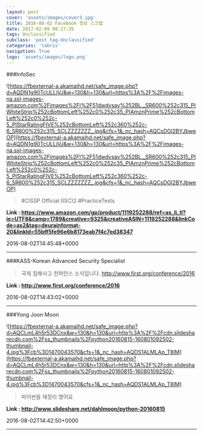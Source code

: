```yaml
---
layout: post
cover: 'assets/images/cover3.jpg'
title: 2016-08-02 Facebook 정보 스크랩
date: 2017-02-09 08:17:35
tags: Unclassified
subclass: 'post tag-Unclassified'
categories: 'tabris'
navigation: True
logo: 'assets/images/logo.png'
---
```


###InfoSec

![https://fbexternal-a.akamaihd.net/safe_image.php?d=AQDN1g90TcULLjVJ&w=130&h=130&url=https%3A%2F%2Fimages-na.ssl-images-amazon.com%2Fimages%2FI%2F51dwdvsav%252BL._SR600%252c315_PIWhiteStrip%252cBottomLeft%252c0%252c35_PIAmznPrime%252cBottomLeft%252c0%252c-5_PIStarRatingFIVE%252cBottomLeft%252c360%252c-6_SR600%252c315_SCLZZZZZZZ_.jpg&cfs=1&_nc_hash=AQCsDGl2BYJbweOP](https://fbexternal-a.akamaihd.net/safe_image.php?d=AQDN1g90TcULLjVJ&w=130&h=130&url=https%3A%2F%2Fimages-na.ssl-images-amazon.com%2Fimages%2FI%2F51dwdvsav%252BL._SR600%252c315_PIWhiteStrip%252cBottomLeft%252c0%252c35_PIAmznPrime%252cBottomLeft%252c0%252c-5_PIStarRatingFIVE%252cBottomLeft%252c360%252c-6_SR600%252c315_SCLZZZZZZZ_.jpg&cfs=1&_nc_hash=AQCsDGl2BYJbweOP)

>#CISSP Official (ISC)2 #PracticeTests

**Link : <https://www.amazon.com/gp/product/1119252288/ref=as_li_tl?ie=UTF8&camp=1789&creative=9325&creativeASIN=1119252288&linkCode=as2&tag=deurainformat-20&linkId=55bff5fe96e6b8173eab7f4c7ed38347>**

2016-08-02T14:45:48+0000

---

###KASS-Korean Advanced Security Specialist

>국제 침해사고 컨퍼런스 소식입니다.
http://www.first.org/conference/2016

**Link : <http://www.first.org/conference/2016>**

2016-08-02T14:43:02+0000

---

###Yong Joon Moon

![https://fbexternal-a.akamaihd.net/safe_image.php?d=AQCLmL4h5r53DCnx&w=130&h=130&url=http%3A%2F%2Fcdn.slidesharecdn.com%2Fss_thumbnails%2Fpython20160815-160801092502-thumbnail-4.jpg%3Fcb%3D1470043570&cfs=1&_nc_hash=AQDS1ALMLAp_T8lM](https://fbexternal-a.akamaihd.net/safe_image.php?d=AQCLmL4h5r53DCnx&w=130&h=130&url=http%3A%2F%2Fcdn.slidesharecdn.com%2Fss_thumbnails%2Fpython20160815-160801092502-thumbnail-4.jpg%3Fcb%3D1470043570&cfs=1&_nc_hash=AQDS1ALMLAp_T8lM)

>파이썬을 재정리 했어요

**Link : <http://www.slideshare.net/dahlmoon/python-20160815>**

2016-08-02T14:42:50+0000

---

